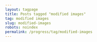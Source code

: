 ```yaml
---
layout: tagpage
title: Posts tagged "modified images"
tag: modified images
slug: modified-images
robots: noindex
permalink: /progress/tag/modified-images
---
```


